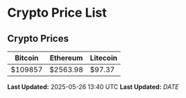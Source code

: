 # Crypto Price List

## Crypto Prices
| Bitcoin | Ethereum | Litecoin |
| ------- | -------- | -------- |
| $109857 | $2563.98 | $97.37 |
**Last Updated:** 2025-05-26 13:40 UTC
**Last Updated:** $DATE$
